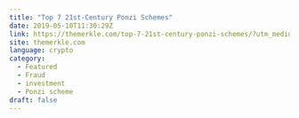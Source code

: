 ```yaml
---
title: "Top 7 21st-Century Ponzi Schemes"
date: 2019-05-10T11:30:29Z
link: https://themerkle.com/top-7-21st-century-ponzi-schemes/?utm_medium=RSS&utm_source=hune
site: themerkle.com
language: crypto
category:
  - Featured
  - Fraud
  - investment
  - Ponzi scheme
draft: false
---
```

